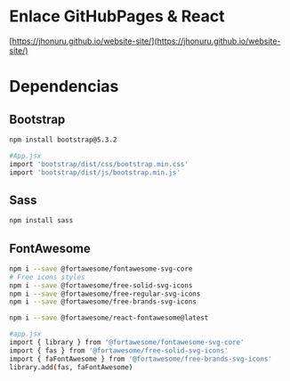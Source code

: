 # **Enlace GitHubPages & React**

[https://jhonuru.github.io/website-site/](https://jhonuru.github.io/website-site/)

# **Dependencias**

## Bootstrap 

```bash
npm install bootstrap@5.3.2

#App.jsx
import 'bootstrap/dist/css/bootstrap.min.css'
import 'bootstrap/dist/js/bootstrap.min.js'
```
## Sass

```bash
npm install sass
```

## FontAwesome

```bash
npm i --save @fortawesome/fontawesome-svg-core
# Free icons styles
npm i --save @fortawesome/free-solid-svg-icons
npm i --save @fortawesome/free-regular-svg-icons
npm i --save @fortawesome/free-brands-svg-icons

npm i --save @fortawesome/react-fontawesome@latest

#app.jsx
import { library } from '@fortawesome/fontawesome-svg-core'
import { fas } from '@fortawesome/free-solid-svg-icons'
import { faFontAwesome } from '@fortawesome/free-brands-svg-icons'
library.add(fas, faFontAwesome)